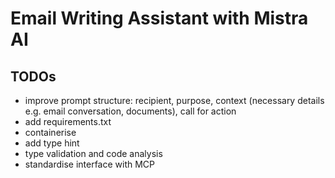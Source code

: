 # Email Writing Assistant with Mistra AI
## TODOs
- improve prompt structure: recipient, purpose, context (necessary details e.g. email conversation, documents), call for action
- add requirements.txt
- containerise
- add type hint
- type validation and code analysis
- standardise interface with MCP